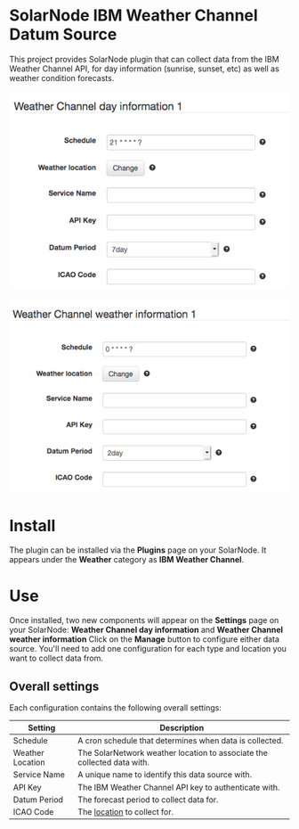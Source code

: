 # SolarNode IBM Weather Channel Datum Source

This project provides SolarNode plugin that can collect data from the IBM Weather Channel
API, for day information (sunrise, sunset, etc) as well as weather condition forecasts.

![settings](docs/solarnode-ibm-wc-day-settings.png)

![settings](docs/solarnode-ibm-wc-weather-settings.png)

# Install

The plugin can be installed via the **Plugins** page on your SolarNode. It appears under
the **Weather** category as **IBM Weather Channel**.

# Use

Once installed, two new components will appear on the **Settings** page on your SolarNode:
**Weather Channel day information** and **Weather Channel weather information**  Click on
the **Manage** button to configure either data source. You'll need to add one
configuration for each type and location  you want to collect data from.

## Overall settings

Each configuration contains the following overall settings:

| Setting            | Description                                                                      |
|--------------------|----------------------------------------------------------------------------------|
| Schedule           | A cron schedule that determines when data is collected.                          |
| Weather Location   | The SolarNetwork weather location to associate the collected data with.          |
| Service Name       | A unique name to identify this data source with.                                 |
| API Key            | The IBM Weather Channel API key to authenticate with.                            |
| Datum Period       | The forecast period to collect data for.                                         |
| ICAO Code          | The [location](https://en.wikipedia.org/wiki/ICAO_airport_code) to collect for.  |

